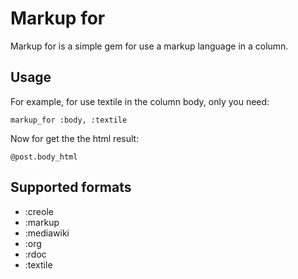 # Markup for

Markup for is a simple gem for use a markup language in a column.

## Usage

For example, for use textile in the column body, only you need:

<code>markup_for :body, :textile</code>

Now for get the the html result:

<code>@post.body_html</code>

## Supported formats

* :creole
* :markup
* :mediawiki
* :org
* :rdoc
* :textile
